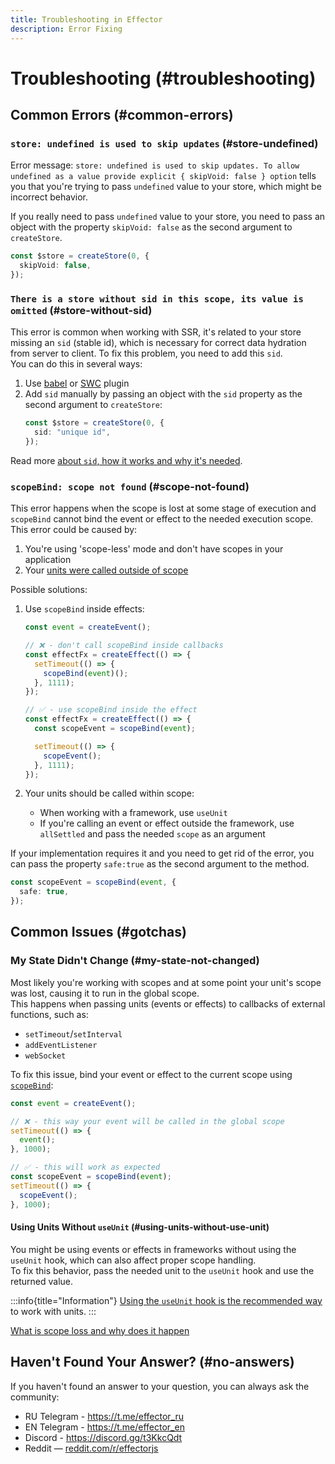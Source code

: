 ```yaml
---
title: Troubleshooting in Effector
description: Error Fixing
---
```


# Troubleshooting (#troubleshooting)

## Common Errors (#common-errors)

### `store: undefined is used to skip updates` (#store-undefined)

Error message: `store: undefined is used to skip updates. To allow undefined as a value provide explicit { skipVoid: false } option` tells you that you're trying to pass `undefined` value to your store, which might be incorrect behavior.

If you really need to pass `undefined` value to your store, you need to pass an object with the property `skipVoid: false` as the second argument to `createStore`.

```ts
const $store = createStore(0, {
  skipVoid: false,
});
```

### `There is a store without sid in this scope, its value is omitted` (#store-without-sid)

This error is common when working with SSR, it's related to your store missing an `sid` (stable id), which is necessary for correct data hydration from server to client.
To fix this problem, you need to add this `sid`.<br/>
You can do this in several ways:

1. Use [babel](/en/api/effector/babel-plugin/) or [SWC](/en/api/effector/swc-plugin/) plugin
2. Add `sid` manually by passing an object with the `sid` property as the second argument to `createStore`:
   ```ts
   const $store = createStore(0, {
     sid: "unique id",
   });
   ```

Read more [about `sid`, how it works and why it's needed](/en/explanation/sids).

### `scopeBind: scope not found` (#scope-not-found)

This error happens when the scope is lost at some stage of execution and `scopeBind` cannot bind the event or effect to the needed execution scope.<br/>
This error could be caused by:

1. You're using 'scope-less' mode and don't have scopes in your application
2. Your [units were called outside of scope](#using-using-without-use-unit)

Possible solutions:

1. Use `scopeBind` inside effects:

   ```ts
   const event = createEvent();

   // ❌ - don't call scopeBind inside callbacks
   const effectFx = createEffect(() => {
     setTimeout(() => {
       scopeBind(event)();
     }, 1111);
   });

   // ✅ - use scopeBind inside the effect
   const effectFx = createEffect(() => {
     const scopeEvent = scopeBind(event);

     setTimeout(() => {
       scopeEvent();
     }, 1111);
   });
   ```

2. Your units should be called within scope:
   - When working with a framework, use `useUnit`
   - If you're calling an event or effect outside the framework, use `allSettled` and pass the needed `scope` as an argument

If your implementation requires it and you need to get rid of the error, you can pass the property `safe:true` as the second argument to the method.

```ts
const scopeEvent = scopeBind(event, {
  safe: true,
});
```

## Common Issues (#gotchas)

### My State Didn't Change (#my-state-not-changed)

Most likely you're working with scopes and at some point your unit's scope was lost, causing it to run in the global scope.<br/>
This happens when passing units (events or effects) to callbacks of external functions, such as:

- `setTimeout`/`setInterval`
- `addEventListener`
- `webSocket`

To fix this issue, bind your event or effect to the current scope using [`scopeBind`](/en/api/effector/scopeBind):

```ts
const event = createEvent();

// ❌ - this way your event will be called in the global scope
setTimeout(() => {
  event();
}, 1000);

// ✅ - this will work as expected
const scopeEvent = scopeBind(event);
setTimeout(() => {
  scopeEvent();
}, 1000);
```

#### Using Units Without `useUnit` (#using-units-without-use-unit)

You might be using events or effects in frameworks without using the `useUnit` hook, which can also affect proper scope handling.<br/>
To fix this behavior, pass the needed unit to the `useUnit` hook and use the returned value.

:::info{title="Information"}
[Using the `useUnit` hook is the recommended way](/en/guides/best-practices#use-unit) to work with units.
:::

[What is scope loss and why does it happen](/en/api/effector/Scope#scope-loss)

## Haven't Found Your Answer? (#no-answers)

If you haven't found an answer to your question, you can always ask the community:

- RU Telegram - https://t.me/effector_ru
- EN Telegram - https://t.me/effector_en
- Discord - https://discord.gg/t3KkcQdt
- Reddit — [reddit.com/r/effectorjs](https://www.reddit.com/r/effectorjs/)
